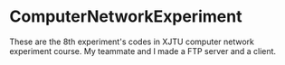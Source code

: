 # ComputerNetworkExperiment
These are the 8th experiment's codes in XJTU computer network experiment course. My teammate and I made a FTP server and a client. 
